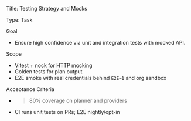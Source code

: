 Title: Testing Strategy and Mocks

Type: Task

Goal
- Ensure high confidence via unit and integration tests with mocked API.

Scope
- Vitest + nock for HTTP mocking
- Golden tests for plan output
- E2E smoke with real credentials behind `E2E=1` and org sandbox

Acceptance Criteria
- >80% coverage on planner and providers
- CI runs unit tests on PRs; E2E nightly/opt-in

